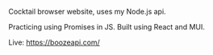 Cocktail browser website, uses my Node.js api.

Practicing using Promises in JS. Built using React and MUI.

Live: https://boozeapi.com/
